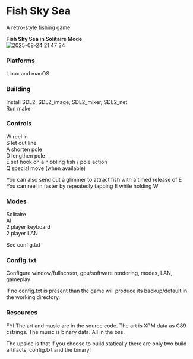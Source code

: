 Fish Sky Sea
==========

A retro-style fishing game.

**Fish Sky Sea in Solitaire Mode**  
![2025-08-24 21 47 34](https://github.com/user-attachments/assets/8db3ba43-d17d-471f-8418-be5ec208baa5)

### Platforms

Linux and macOS

### Building

Install SDL2, SDL2_image, SDL2_mixer, SDL2_net  
Run make

### Controls
W reel in  
S let out line  
A shorten pole  
D lengthen pole  
E set hook on a nibbling fish / pole action  
Q special move (when available)

You can also send out a glimmer to attract fish with a timed release of E   
You can reel in faster by repeatedly tapping E while holding W  

### Modes

Solitaire  
AI  
2 player keyboard  
2 player LAN

See config.txt

### Config.txt

Configure window/fullscreen, gpu/software rendering, modes, LAN, gameplay

If no config.txt is present than the game will produce its backup/default in the working directory.

### Resources

FYI The art and music are in the source code. The art is XPM data as C89 cstrings. The music is binary data. All in the bss.


The upside is that if you choose to build statically there are only two build artifacts, config.txt and the binary!
